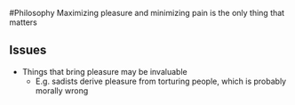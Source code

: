 #Philosophy 
Maximizing pleasure and minimizing pain is the only thing that matters
## Issues
* Things that bring pleasure may be invaluable
	* E.g. sadists derive pleasure from torturing people, which is probably morally wrong